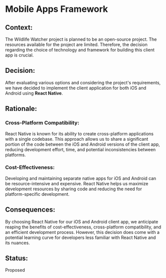 # Mobile Apps Framework

## Context:
The Wildlife Watcher project is planned to be an open-source project.
The resources available for the project are limited. Therefore, the decision regarding the choice of technology and framework for building this client app is crucial.

## Decision:
After evaluating various options and considering the project's requirements, we have decided to implement the client application for both iOS and Android using **React Native**.

## Rationale:

### Cross-Platform Compatibility:

React Native is known for its ability to create cross-platform applications with a single codebase. This approach allows us to share a significant portion of the code between the iOS and Android versions of the client app, reducing development effort, time, and potential inconsistencies between platforms.

### Cost-Effectiveness:

Developing and maintaining separate native apps for iOS and Android can be resource-intensive and expensive. React Native helps us maximize development resources by sharing code and reducing the need for platform-specific development.


## Consequences:

By choosing React Native for our iOS and Android client app, we anticipate reaping the benefits of cost-effectiveness, cross-platform compatibility, and an efficient development process. However, this decision does come with a potential learning curve for developers less familiar with React Native and its nuances.

## Status:
Proposed
